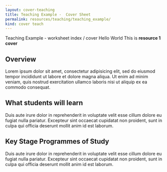 ```yaml
---
layout: cover-teaching
title: Teaching Example -  Cover Sheet
permalink: resources/teaching/teaching_example/
kind: cover teach
---
```


Teaching Example - worksheet index / cover
Hello World This is **resource 1 cover**

<aside class="overview do"><h2>Overview</h2></aside>

Lorem ipsum dolor sit amet, consectetur adipisicing elit, sed do eiusmod tempor incididunt ut labore et dolore magna aliqua. Ut enim ad minim veniam, quis nostrud exercitation ullamco laboris nisi ut aliquip ex ea commodo consequat. 


<aside class="overview do"><h2>What students will learn</h2></aside>

Duis aute irure dolor in reprehenderit in voluptate velit esse cillum dolore eu fugiat nulla pariatur. Excepteur sint occaecat cupidatat non proident, sunt in culpa qui officia deserunt mollit anim id est laborum.

<aside class="overview study"><h2>Key Stage Programmes of Study</h2></aside>

Duis aute irure dolor in reprehenderit in voluptate velit esse cillum dolore eu fugiat nulla pariatur. Excepteur sint occaecat cupidatat non proident, sunt in culpa qui officia deserunt mollit anim id est laborum.

